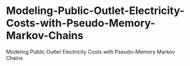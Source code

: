 # Modeling-Public-Outlet-Electricity-Costs-with-Pseudo-Memory-Markov-Chains
Modeling Public Outlet Electricity Costs with Pseudo-Memory Markov Chains
